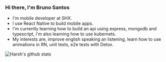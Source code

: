 ### Hi there, I'm Bruno Santos

- I'm mobile developer at SHX.
- I use React Native to build mobile apps.
- I'm currently learning how to build an api using express, mongodb and typescript, i'm also learning how to use kubernets.
- My interests are, improve english speaking an listening, learn how to use animations in RN, unit tests, e2e tests with Detox.


![Harsh's github stats](https://github-readme-stats.vercel.app/api?username=brunojs02&show_icons=true)
